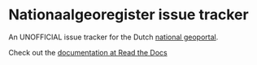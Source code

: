 Nationaalgeoregister issue tracker
==================================

An UNOFFICIAL issue tracker for the Dutch [national geoportal](http://www.nationaalgeoregister.nl).

Check out the [documentation at Read the Docs](https://nationaalgeoregister.readthedocs.org/en/latest/)

